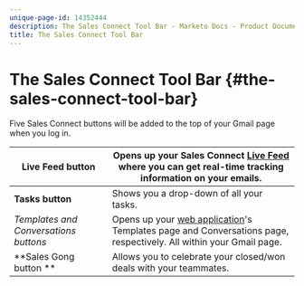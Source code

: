 ```yaml
---
unique-page-id: 14352444
description: The Sales Connect Tool Bar - Marketo Docs - Product Documentation
title: The Sales Connect Tool Bar
---
```


# The Sales Connect Tool Bar {#the-sales-connect-tool-bar}

Five Sales Connect buttons will be added to the top of your Gmail page when you log in.

| **Live Feed button** |Opens up your Sales Connect [Live Feed](http://toutapp.com/next#live) where you can get real-time tracking information on your emails. |
|---|---|
| **Tasks button** |Shows you a drop-down of all your tasks. |
| **Templates and* *Conversations buttons** |Opens up your [web application](http://toutapp.com/login)'s Templates page and Conversations page, respectively. All within your Gmail page. |
| **Sales Gong button ** |Allows you to celebrate your closed/won deals with your teammates. |

